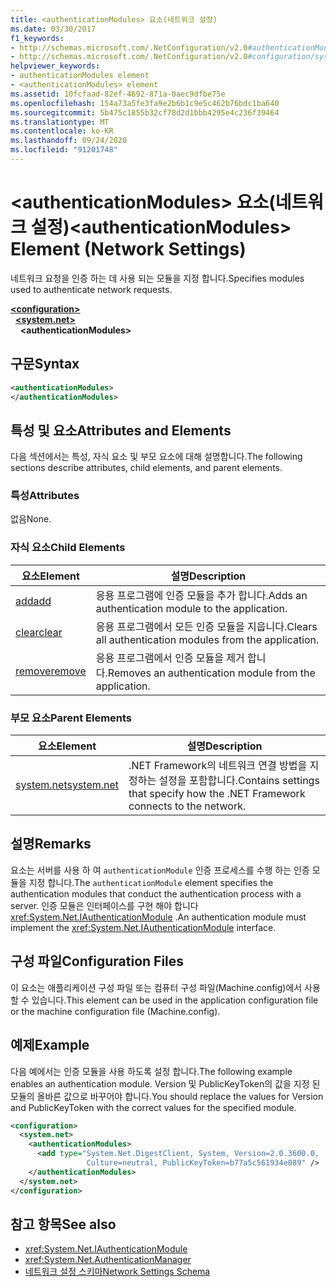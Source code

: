 ```yaml
---
title: <authenticationModules> 요소(네트워크 설정)
ms.date: 03/30/2017
f1_keywords:
- http://schemas.microsoft.com/.NetConfiguration/v2.0#authenticationModules
- http://schemas.microsoft.com/.NetConfiguration/v2.0#configuration/system.net/authenticationModules
helpviewer_keywords:
- authenticationModules element
- <authenticationModules> element
ms.assetid: 10fcfaad-82ef-4692-871a-0aec9dfbe75e
ms.openlocfilehash: 154a73a5fe3fa9e2b6b1c9e5c462b76bdc1ba640
ms.sourcegitcommit: 5b475c1855b32cf78d2d1bbb4295e4c236f39464
ms.translationtype: MT
ms.contentlocale: ko-KR
ms.lasthandoff: 09/24/2020
ms.locfileid: "91201748"
---
```

# <a name="authenticationmodules-element-network-settings"></a><span data-ttu-id="4a5b3-102">\<authenticationModules> 요소(네트워크 설정)</span><span class="sxs-lookup"><span data-stu-id="4a5b3-102">\<authenticationModules> Element (Network Settings)</span></span>

<span data-ttu-id="4a5b3-103">네트워크 요청을 인증 하는 데 사용 되는 모듈을 지정 합니다.</span><span class="sxs-lookup"><span data-stu-id="4a5b3-103">Specifies modules used to authenticate network requests.</span></span>  

[**\<configuration>**](../configuration-element.md)\
&nbsp;&nbsp;[**\<system.net>**](system-net-element-network-settings.md)\
&nbsp;&nbsp;&nbsp;&nbsp;**\<authenticationModules>**

## <a name="syntax"></a><span data-ttu-id="4a5b3-104">구문</span><span class="sxs-lookup"><span data-stu-id="4a5b3-104">Syntax</span></span>  
  
```xml  
<authenticationModules>
</authenticationModules>  
```  
  
## <a name="attributes-and-elements"></a><span data-ttu-id="4a5b3-105">특성 및 요소</span><span class="sxs-lookup"><span data-stu-id="4a5b3-105">Attributes and Elements</span></span>  

 <span data-ttu-id="4a5b3-106">다음 섹션에서는 특성, 자식 요소 및 부모 요소에 대해 설명합니다.</span><span class="sxs-lookup"><span data-stu-id="4a5b3-106">The following sections describe attributes, child elements, and parent elements.</span></span>  
  
### <a name="attributes"></a><span data-ttu-id="4a5b3-107">특성</span><span class="sxs-lookup"><span data-stu-id="4a5b3-107">Attributes</span></span>  

 <span data-ttu-id="4a5b3-108">없음</span><span class="sxs-lookup"><span data-stu-id="4a5b3-108">None.</span></span>  
  
### <a name="child-elements"></a><span data-ttu-id="4a5b3-109">자식 요소</span><span class="sxs-lookup"><span data-stu-id="4a5b3-109">Child Elements</span></span>  
  
|<span data-ttu-id="4a5b3-110">**요소**</span><span class="sxs-lookup"><span data-stu-id="4a5b3-110">**Element**</span></span>|<span data-ttu-id="4a5b3-111">**설명**</span><span class="sxs-lookup"><span data-stu-id="4a5b3-111">**Description**</span></span>|  
|-----------------|---------------------|  
|[<span data-ttu-id="4a5b3-112">add</span><span class="sxs-lookup"><span data-stu-id="4a5b3-112">add</span></span>](add-element-for-authenticationmodules-network-settings.md)|<span data-ttu-id="4a5b3-113">응용 프로그램에 인증 모듈을 추가 합니다.</span><span class="sxs-lookup"><span data-stu-id="4a5b3-113">Adds an authentication module to the application.</span></span>|  
|[<span data-ttu-id="4a5b3-114">clear</span><span class="sxs-lookup"><span data-stu-id="4a5b3-114">clear</span></span>](clear-element-for-authenticationmodules-network-settings.md)|<span data-ttu-id="4a5b3-115">응용 프로그램에서 모든 인증 모듈을 지웁니다.</span><span class="sxs-lookup"><span data-stu-id="4a5b3-115">Clears all authentication modules from the application.</span></span>|  
|[<span data-ttu-id="4a5b3-116">remove</span><span class="sxs-lookup"><span data-stu-id="4a5b3-116">remove</span></span>](remove-element-for-authenticationmodules-network-settings.md)|<span data-ttu-id="4a5b3-117">응용 프로그램에서 인증 모듈을 제거 합니다.</span><span class="sxs-lookup"><span data-stu-id="4a5b3-117">Removes an authentication module from the application.</span></span>|  
  
### <a name="parent-elements"></a><span data-ttu-id="4a5b3-118">부모 요소</span><span class="sxs-lookup"><span data-stu-id="4a5b3-118">Parent Elements</span></span>  
  
|<span data-ttu-id="4a5b3-119">**요소**</span><span class="sxs-lookup"><span data-stu-id="4a5b3-119">**Element**</span></span>|<span data-ttu-id="4a5b3-120">**설명**</span><span class="sxs-lookup"><span data-stu-id="4a5b3-120">**Description**</span></span>|  
|-----------------|---------------------|  
|[<span data-ttu-id="4a5b3-121">system.net</span><span class="sxs-lookup"><span data-stu-id="4a5b3-121">system.net</span></span>](system-net-element-network-settings.md)|<span data-ttu-id="4a5b3-122">.NET Framework의 네트워크 연결 방법을 지정하는 설정을 포함합니다.</span><span class="sxs-lookup"><span data-stu-id="4a5b3-122">Contains settings that specify how the .NET Framework connects to the network.</span></span>|  
  
## <a name="remarks"></a><span data-ttu-id="4a5b3-123">설명</span><span class="sxs-lookup"><span data-stu-id="4a5b3-123">Remarks</span></span>  

 <span data-ttu-id="4a5b3-124">요소는 서버를 사용 하 여 `authenticationModule` 인증 프로세스를 수행 하는 인증 모듈을 지정 합니다.</span><span class="sxs-lookup"><span data-stu-id="4a5b3-124">The `authenticationModule` element specifies the authentication modules that conduct the authentication process with a server.</span></span> <span data-ttu-id="4a5b3-125">인증 모듈은 인터페이스를 구현 해야 합니다 <xref:System.Net.IAuthenticationModule> .</span><span class="sxs-lookup"><span data-stu-id="4a5b3-125">An authentication module must implement the <xref:System.Net.IAuthenticationModule> interface.</span></span>  
  
## <a name="configuration-files"></a><span data-ttu-id="4a5b3-126">구성 파일</span><span class="sxs-lookup"><span data-stu-id="4a5b3-126">Configuration Files</span></span>  

 <span data-ttu-id="4a5b3-127">이 요소는 애플리케이션 구성 파일 또는 컴퓨터 구성 파일(Machine.config)에서 사용할 수 있습니다.</span><span class="sxs-lookup"><span data-stu-id="4a5b3-127">This element can be used in the application configuration file or the machine configuration file (Machine.config).</span></span>  
  
## <a name="example"></a><span data-ttu-id="4a5b3-128">예제</span><span class="sxs-lookup"><span data-stu-id="4a5b3-128">Example</span></span>  

 <span data-ttu-id="4a5b3-129">다음 예에서는 인증 모듈을 사용 하도록 설정 합니다.</span><span class="sxs-lookup"><span data-stu-id="4a5b3-129">The following example enables an authentication module.</span></span> <span data-ttu-id="4a5b3-130">Version 및 PublicKeyToken의 값을 지정 된 모듈의 올바른 값으로 바꾸어야 합니다.</span><span class="sxs-lookup"><span data-stu-id="4a5b3-130">You should replace the values for Version and PublicKeyToken with the correct values for the specified module.</span></span>  
  
```xml  
<configuration>  
  <system.net>  
    <authenticationModules>  
      <add type="System.Net.DigestClient, System, Version=2.0.3600.0,  
                 Culture=neutral, PublicKeyToken=b77a5c561934e089" />  
    </authenticationModules>  
  </system.net>  
</configuration>  
```  
  
## <a name="see-also"></a><span data-ttu-id="4a5b3-131">참고 항목</span><span class="sxs-lookup"><span data-stu-id="4a5b3-131">See also</span></span>

- <xref:System.Net.IAuthenticationModule>
- <xref:System.Net.AuthenticationManager>
- [<span data-ttu-id="4a5b3-132">네트워크 설정 스키마</span><span class="sxs-lookup"><span data-stu-id="4a5b3-132">Network Settings Schema</span></span>](index.md)
